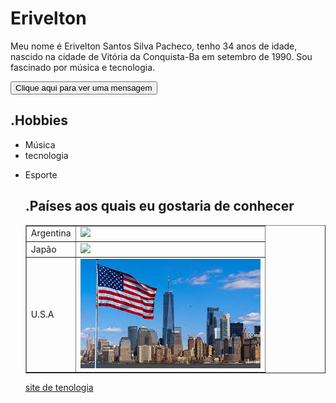 <!DOCTYPE html>
<html lang="en">
<head>
    <meta charset="UTF-8">
    <meta http-equiv="X-UA-compatible" content="IE=edge">
    <meta name="viewport" content="width=device-width, initial-scale=1.0">
    <title>Erivelton</title>
    <link rel="stylesheet" href="estilo.css">
  
</head>
<body>
<h1>Erivelton</h1>
<p>Meu nome é Erivelton Santos Silva Pacheco, tenho 34 anos de idade, nascido na cidade de Vitória da Conquista-Ba em setembro de 1990. Sou fascinado por música e tecnologia.</p>
    <input type="button" onclick="teste('Olá! sejam bem vindos!')" value="Clique aqui para ver uma mensagem">
    <script src="script.js"></script>
<h2>.Hobbies</h2>

<ul>
    <li>Música</li>
    <li>tecnologia</p>
    <li>Esporte</p>

<h2>.Países aos quais eu gostaria de conhecer</h2>
<table border=1>
  <tr>
    <td>Argentina</td>
    <td><img src="imagens/argentina.jpeg"></td>
     </tr>
    <td>Japão</td>
    <td><img src="imagens/japao.jpeg"></td>
    </tr>
  <td>U.S.A</td>
<td><img src="USA.jpeg"></td>
</table>
</tr>
<a href="https://www.tecmundo.com.br/">site de tenologia</a>
</html>
